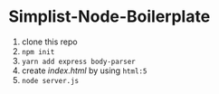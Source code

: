 # Simplist-Node-Boilerplate


1. clone this repo
2. ` npm init `
3. `yarn add express body-parser`
4. create _*index.html*_ by using ` html:5 `
5. ` node server.js `

